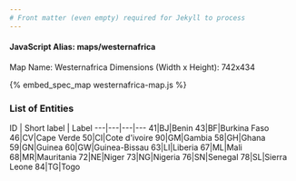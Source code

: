 ```yaml
---
# Front matter (even empty) required for Jekyll to process
---
```


#### JavaScript Alias: maps/westernafrica

Map Name: Westernafrica
Dimensions (Width x Height): 742x434



{% embed_spec_map westernafrica-map.js %}

### List of Entities

ID | Short label | Label
---|---|---|---
41|BJ|Benin
43|BF|Burkina Faso
46|CV|Cape Verde
50|CI|Cote d'ivoire
90|GM|Gambia
58|GH|Ghana
59|GN|Guinea
60|GW|Guinea-Bissau
63|LI|Liberia
67|ML|Mali
68|MR|Mauritania
72|NE|Niger
73|NG|Nigeria
76|SN|Senegal
78|SL|Sierra Leone
84|TG|Togo


